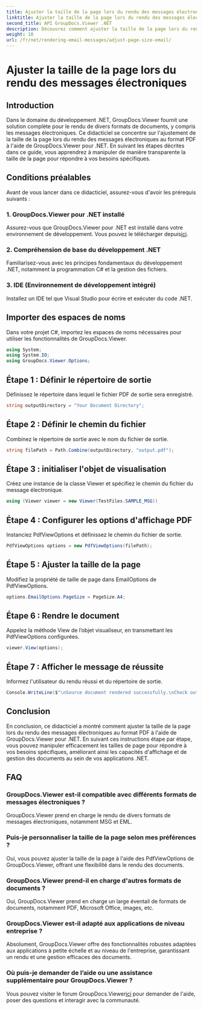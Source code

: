 ```yaml
---
title: Ajuster la taille de la page lors du rendu des messages électroniques
linktitle: Ajuster la taille de la page lors du rendu des messages électroniques
second_title: API GroupDocs.Viewer .NET
description: Découvrez comment ajuster la taille de la page lors du rendu des e-mails au format PDF à l'aide de GroupDocs.Viewer pour .NET. Améliorez l’efficacité de la visualisation des documents.
weight: 10
url: /fr/net/rendering-email-messages/adjust-page-size-email/
---
```


# Ajuster la taille de la page lors du rendu des messages électroniques

## Introduction
Dans le domaine du développement .NET, GroupDocs.Viewer fournit une solution complète pour le rendu de divers formats de documents, y compris les messages électroniques. Ce didacticiel se concentre sur l'ajustement de la taille de la page lors du rendu des messages électroniques au format PDF à l'aide de GroupDocs.Viewer pour .NET. En suivant les étapes décrites dans ce guide, vous apprendrez à manipuler de manière transparente la taille de la page pour répondre à vos besoins spécifiques.
## Conditions préalables
Avant de vous lancer dans ce didacticiel, assurez-vous d'avoir les prérequis suivants :
### 1. GroupDocs.Viewer pour .NET installé
 Assurez-vous que GroupDocs.Viewer pour .NET est installé dans votre environnement de développement. Vous pouvez le télécharger depuis[ici](https://releases.groupdocs.com/viewer/net/).
### 2. Compréhension de base du développement .NET
Familiarisez-vous avec les principes fondamentaux du développement .NET, notamment la programmation C# et la gestion des fichiers.
### 3. IDE (Environnement de développement intégré)
Installez un IDE tel que Visual Studio pour écrire et exécuter du code .NET.

## Importer des espaces de noms
Dans votre projet C#, importez les espaces de noms nécessaires pour utiliser les fonctionnalités de GroupDocs.Viewer.

```csharp
using System;
using System.IO;
using GroupDocs.Viewer.Options;
```

## Étape 1 : Définir le répertoire de sortie
Définissez le répertoire dans lequel le fichier PDF de sortie sera enregistré.
```csharp
string outputDirectory = "Your Document Directory";
```
## Étape 2 : Définir le chemin du fichier
Combinez le répertoire de sortie avec le nom du fichier de sortie.
```csharp
string filePath = Path.Combine(outputDirectory, "output.pdf");
```
## Étape 3 : initialiser l'objet de visualisation
Créez une instance de la classe Viewer et spécifiez le chemin du fichier du message électronique.
```csharp
using (Viewer viewer = new Viewer(TestFiles.SAMPLE_MSG))
```
## Étape 4 : Configurer les options d'affichage PDF
Instanciez PdfViewOptions et définissez le chemin du fichier de sortie.
```csharp
PdfViewOptions options = new PdfViewOptions(filePath);
```
## Étape 5 : Ajuster la taille de la page
Modifiez la propriété de taille de page dans EmailOptions de PdfViewOptions.
```csharp
options.EmailOptions.PageSize = PageSize.A4;
```
## Étape 6 : Rendre le document
Appelez la méthode View de l’objet visualiseur, en transmettant les PdfViewOptions configurées.
```csharp
viewer.View(options);
```
## Étape 7 : Afficher le message de réussite
Informez l'utilisateur du rendu réussi et du répertoire de sortie.
```csharp
Console.WriteLine($"\nSource document rendered successfully.\nCheck output in {outputDirectory}.");
```

## Conclusion
En conclusion, ce didacticiel a montré comment ajuster la taille de la page lors du rendu des messages électroniques au format PDF à l'aide de GroupDocs.Viewer pour .NET. En suivant ces instructions étape par étape, vous pouvez manipuler efficacement les tailles de page pour répondre à vos besoins spécifiques, améliorant ainsi les capacités d'affichage et de gestion des documents au sein de vos applications .NET.
## FAQ
### GroupDocs.Viewer est-il compatible avec différents formats de messages électroniques ?
GroupDocs.Viewer prend en charge le rendu de divers formats de messages électroniques, notamment MSG et EML.
### Puis-je personnaliser la taille de la page selon mes préférences ?
Oui, vous pouvez ajuster la taille de la page à l'aide des PdfViewOptions de GroupDocs.Viewer, offrant une flexibilité dans le rendu des documents.
### GroupDocs.Viewer prend-il en charge d'autres formats de documents ?
Oui, GroupDocs.Viewer prend en charge un large éventail de formats de documents, notamment PDF, Microsoft Office, images, etc.
### GroupDocs.Viewer est-il adapté aux applications de niveau entreprise ?
Absolument, GroupDocs.Viewer offre des fonctionnalités robustes adaptées aux applications à petite échelle et au niveau de l'entreprise, garantissant un rendu et une gestion efficaces des documents.
### Où puis-je demander de l’aide ou une assistance supplémentaire pour GroupDocs.Viewer ?
 Vous pouvez visiter le forum GroupDocs.Viewer[ici](https://forum.groupdocs.com/c/viewer/9) pour demander de l'aide, poser des questions et interagir avec la communauté.